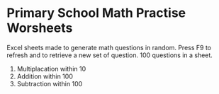 # Primary School Math Practise Worsheets 
Excel sheets made to generate math questions in random. Press F9 to refresh and to retrieve a new set of question. 
100 questions in a sheet. 

1. Multiplacation within 10 
2. Addition within 100 
3. Subtraction within 100
